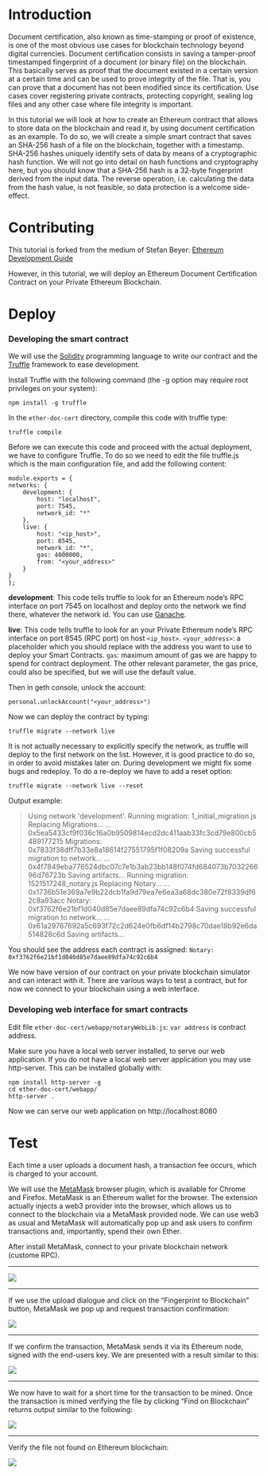 # Introduction
Document certification, also known as time-stamping or proof of existence, is one of the most obvious use cases for blockchain technology beyond digital currencies. Document certification consists in saving a tamper-proof timestamped fingerprint of a document (or binary file) on the blockchain. This basically serves as proof that the document existed in a certain version at a certain time and can be used to prove integrity of the file. That is, you can prove that a document has not been modified since its certification. Use cases cover registering private contracts, protecting copyright, sealing log files and any other case where file integrity is important.

In this tutorial we will look at how to create an Ethereum contract that allows to store data on the blockchain and read it, by using document certification as an example. To do so, we will create a simple smart contract that saves an SHA-256 hash of a file on the blockchain, together with a timestamp. SHA-256 hashes uniquely identify sets of data by means of a cryptographic hash function. We will not go into detail on hash functions and cryptography here, but you should know that a SHA-256 hash is a 32-byte fingerprint derived from the input data. The reverse operation, i.e. calculating the data from the hash value, is not feasible, so data protection is a welcome side-effect.

# Contributing
This tutorial is forked from the medium of Stefan Beyer: [Ethereum Development Guide](https://medium.com/@sbeyer_31150/ethereum-development-guide-part-1-ad0c77c3683f)

However, in this tutorial, we will deploy an Ethereum Document Certification Contract on your Private Ethereum Blockchain.

# Deploy
### Developing the smart contract
We will use the [Solidity](https://solidity.readthedocs.io/en/develop/) programming language to write our contract and the [Truffle](http://truffleframework.com/) framework to ease development.

Install Truffle with the following command (the -g option may require root privileges on your system):

    npm install -g truffle

In the `ether-doc-cert` directory, compile this code with truffle type:

    truffle compile

Before we can execute this code and proceed with the actual deployment, we have to configure Truffle. To do so we need to edit the file truffle.js which is the main configuration file, and add the following content:

    module.exports = {
    networks: {
        development: {
            host: "localhost",
            port: 7545,
            network_id: "*"
        },
        live: {
            host: "<ip_host>",
            port: 8545,
            network_id: "*",
            gas: 4000000,
            from: "<your_address>"
        }
    }
    };

**development**: This code tells truffle to look for an Ethereum node’s RPC interface on port 7545 on localhost and deploy onto the network we find there, whatever the network id. You can use [Ganache](http://truffleframework.com/ganache/).

**live**: This code tells truffle to look for an your Private Ethereum node’s RPC interface on port 8545 (RPC port) on host `<ip_host>`. `<your_address>`: a placeholder which you should replace with the address you want to use to deploy your Smart Contracts. `gas`: maximum amount of gas we are happy to spend for contract deployment. The other relevant parameter, the gas price, could also be specified, but we will use the default value.

Then in geth console, unlock the account:

    personal.unlockAccount("<your_address>")

Now we can deploy the contract by typing:

    truffle migrate --network live

It is not actually necessary to explicitly specify the network, as truffle will deploy to the first network on the list. However, it is good practice to do so, in order to avoid mistakes later on. During development we might fix some bugs and redeploy. To do a re-deploy we have to add a reset option:

    truffle migrate --network live --reset

Output example:

>Using network 'development'.
Running migration: 1_initial_migration.js
  Replacing Migrations...
  ... 0x5ea5433cf9f036c16a0b9509814ecd2dc411aab33fc3cd79e800cb5489177215
  Migrations: 0x7833f38dff7b33e8a18614f27551795f1f08209a
Saving successful migration to network...
  ... 0x4f7849eba776524dbc07c7e1b3ab23bb148f074fd684073b703226696d76723b
Saving artifacts...
Running migration: 1521517248_notary.js
  Replacing Notary...
  ... 0x1736b51e369a7e9b22dcb1fa9d79ea7e6ea3a68dc380e72f8339df62c8a93acc
  Notary: 0xf3762f6e21bf1d040d85e7daee89dfa74c92c6b4
Saving successful migration to network...
  ... 0x61a29767692a5c693f72c2d624e0fb6df14b2798c70dae18b92e6da514828c6d
Saving artifacts...

You should see the address each contract is assigned: `Notary: 0xf3762f6e21bf1d040d85e7daee89dfa74c92c6b4`

We now have version of our contract on your private blockchain simulator and can interact with it. There are various ways to test a contract, but for now we connect to your blockchain using a web interface.

### Developing web interface for smart contracts
Edit file `ether-doc-cert/webapp/notaryWebLib.js`: `var address` is contract address.

Make sure you have a local web server installed, to serve our web application. If you do not have a local web server application you may use http-server. This can be installed globally with:

    npm install http-server -g
    cd ether-doc-cert/webapp/
    http-server .
    
Now we can serve our web application on http://localhost:8080

# Test
Each time a user uploads a document hash, a transaction fee occurs, which is charged to your account.

We will use the [MetaMask](https://metamask.io/) browser plugin, which is available for Chrome and Firefox. MetaMask is an Ethereum wallet for the browser. The extension actually injects a web3 provider into the browser, which allows us to connect to the blockchain via a MetaMask provided node. We can use web3 as usual and MetaMask will automatically pop up and ask users to confirm transactions and, importantly, spend their own Ether.

After install MetaMask, connect to your private blockchain network (custome RPC).

----
<img src="https://github.com/datts68/ether-doc-cert/blob/master/images/ether-doc-cert-00.png">

----
If we use the upload dialogue and click on the “Fingerprint to Blockchain” button, MetaMask we pop up and request transaction confirmation:

<img src="https://github.com/datts68/ether-doc-cert/blob/master/images/ether-doc-cert-02.png">

----
If we confirm the transaction, MetaMask sends it via its Ethereum node, signed with the end-users key. We are presented with a result similar to this:

<img src="https://github.com/datts68/ether-doc-cert/blob/master/images/ether-doc-cert-03.png">

----
We now have to wait for a short time for the transaction to be mined. Once the transaction is mined verifying the file by clicking “Find on Blockchain” returns output similar to the following:

<img src="https://github.com/datts68/ether-doc-cert/blob/master/images/ether-doc-cert-04.png">

----
Verify the file not found on Ethereum blockchain:

<img src="https://github.com/datts68/ether-doc-cert/blob/master/images/ether-doc-cert-05.png">

